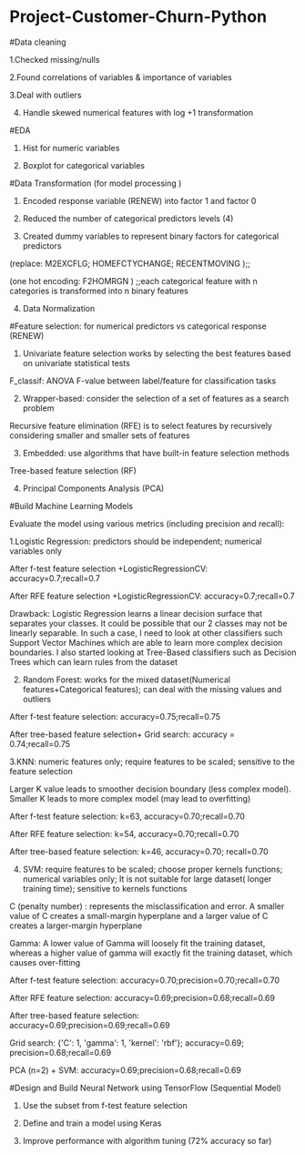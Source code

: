 # Project-Customer-Churn-Python

#Data cleaning 

1.Checked missing/nulls

2.Found correlations of variables & importance of variables

3.Deal with outliers

4. Handle skewed numerical features with log +1 transformation 

#EDA

1.	Hist for numeric variables

2.	Boxplot for categorical variables

#Data Transformation (for model processing )

1) Encoded response variable (RENEW) into factor 1 and factor 0

2) Reduced the number of categorical predictors levels (4)

3) Created dummy variables to represent binary factors for categorical predictors

(replace: M2EXCFLG; HOMEFCTYCHANGE; RECENTMOVING );;

(one hot encoding:  F2HOMRGN ) ;;each categorical feature with n categories is transformed into n binary features

4) Data Normalization

#Feature selection: for numerical predictors vs categorical response (RENEW)

1. Univariate feature selection works by selecting the best features based on univariate statistical tests 

F_classif: ANOVA F-value between label/feature for classification tasks

2. Wrapper-based: consider the selection of a set of features as a search problem

Recursive feature elimination (RFE) is to select features by recursively considering smaller and smaller sets of features

3. Embedded: use algorithms that have built-in feature selection methods

Tree-based feature selection (RF)

4. Principal Components Analysis (PCA)

#Build Machine Learning Models

Evaluate the model using various metrics (including precision and recall):

1.Logistic Regression: predictors should be independent; numerical variables only

After f-test feature selection +LogisticRegressionCV: accuracy=0.7;recall=0.7

After RFE feature selection +LogisticRegressionCV: accuracy=0.7;recall=0.7
      
Drawback: Logistic Regression learns a linear decision surface that separates your classes. It could be possible that our 2 classes may not be linearly separable. In such a case, I need to look at other classifiers such Support Vector Machines which are able to learn more complex decision boundaries. I also started looking at Tree-Based classifiers such as Decision Trees which can learn rules from the dataset

2. Random Forest: works for the mixed dataset(Numerical features+Categorical features); can deal with the missing values and outliers

After f-test feature selection: accuracy=0.75;recall=0.75

After tree-based feature selection+ Grid search: accuracy = 0.74;recall=0.75

3.KNN: numeric features only; require features to be scaled; sensitive to the feature selection

Larger K value leads to smoother decision boundary (less complex model). Smaller K leads to more complex model (may lead to overfitting)

After f-test feature selection: k=63, accuracy=0.70;recall=0.70

After RFE feature selection: k=54, accuracy=0.70;recall=0.70

After tree-based feature selection: k=46, accuracy=0.70; recall=0.70

4. SVM: require features to be scaled;  choose proper kernels functions; numerical variables only; It is not suitable for large dataset( longer training time); sensitive to kernels functions 

C (penalty number) : represents the misclassification and error. A smaller value of C creates a small-margin hyperplane and a larger value of C creates a larger-margin hyperplane

Gamma: A lower value of Gamma will loosely fit the training dataset, whereas a higher value of gamma will exactly fit the training dataset, which causes over-fitting

After f-test feature selection: accuracy=0.70;precision=0.70;recall=0.70

After RFE feature selection: accuracy=0.69;precision=0.68;recall=0.69

After tree-based feature selection: accuracy=0.69;precision=0.69;recall=0.69

Grid search: {'C': 1, 'gamma': 1, 'kernel': 'rbf'}; accuracy=0.69; precision=0.68;recall=0.69

PCA (n=2) + SVM: accuracy=0.69;precision=0.68;recall=0.69

#Design and Build Neural Network using TensorFlow (Sequential Model)

1. Use the subset from f-test feature selection

2. Define and train a model using Keras

3. Improve performance with algorithm tuning (72% accuracy so far)


